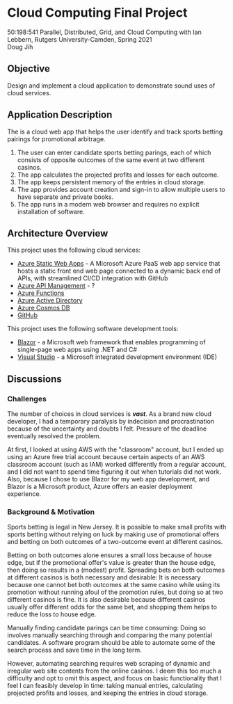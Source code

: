 # Cloud Computing Final Project
50:198:541 Parallel, Distributed, Grid, and Cloud Computing with Ian Lebbern, Rutgers University-Camden, Spring 2021  
Doug Jih

## Objective
Design and implement a cloud application to demonstrate sound uses of cloud services.

## Application Description

The is a cloud web app that helps the user identify and track sports betting pairings for promotional arbitrage.
1. The user can enter candidate sports betting parings, each of which consists of opposite outcomes of the same event at two different casinos.
1. The app calculates the projected profits and losses for each outcome.
1. The app keeps persistent memory of the entries in cloud storage.
1. The app provides account creation and sign-in to allow multiple users to have separate and private books.
1. The app runs in a modern web browser and requires no explicit installation of software.

## Architecture Overview

This project uses the following cloud services:
- [Azure Static Web Apps](https://azure.microsoft.com/en-us/services/app-service/static/) - A Microsoft Azure PaaS web app service that hosts a static front end web page connected to a dynamic back end of APIs, with streamlined CI/CD integration with GitHub
- [Azure API Management](https://azure.microsoft.com/en-us/services/api-management/) - ?
- [Azure Functions](https://azure.microsoft.com/en-us/services/functions/)
- [Azure Active Directory](https://azure.microsoft.com/en-us/services/active-directory/)
- [Azure Cosmos DB](https://azure.microsoft.com/en-us/services/cosmos-db/)
- [GitHub](https://github.com/)

This project uses the following software development tools:
- [Blazor](https://dotnet.microsoft.com/apps/aspnet/web-apps/blazor) - a Microsoft web framework that enables programming of single-page web apps using .NET and C#
- [Visual Studio](https://visualstudio.microsoft.com/) - a Microsoft integrated development environment (IDE)

## Discussions


### Challenges
The number of choices in cloud services is ***vast***. As a brand new cloud developer, I had a temporary paralysis by indecision and procrastination because of the uncertainty and doubts I felt. Pressure of the deadline eventually resolved the problem.

At first, I looked at using AWS with the "classroom" account, but I ended up using an Azure free trial account because certain aspects of an AWS classroom account (such as IAM) worked differently from a regular account, and I did not want to spend time figuring it out when tutorials did not work. Also, because I chose to use Blazor for my web app development, and Blazor is a Microsoft product, Azure offers an easier deployment experience.

### Background & Motivation
Sports betting is legal in New Jersey. It is possible to make small profits with sports betting without relying on luck by making use of promotional offers and betting on both outcomes of a two-outcome event at different casinos.

Betting on both outcomes alone ensures a small loss because of house edge, but if the promotional offer's value is greater than the house edge, then doing so results in a (modest) profit. Spreading bets on both outcomes at different casinos is both necessary and desirable: It is necessary because one cannot bet both outcomes at the same casino while using its promotion without running afoul of the promotion rules, but doing so at two different casinos is fine. It is also desirable because different casinos usually offer different odds for the same bet, and shopping them helps to reduce the loss to house edge.

Manually finding candidate parings can be time consuming: Doing so involves manually searching through and comparing the many potential candidates. A software program should be able to automate some of the search process and save time in the long term.

However, automating searching requires web scraping of dynamic and irregular web site contents from the online casinos. I deem this too much a difficulty and opt to omit this aspect, and focus on basic functionality that I feel I can feasibly develop in time: taking manual entries, calculating projected profits and losses, and keeping the entries in cloud storage.
